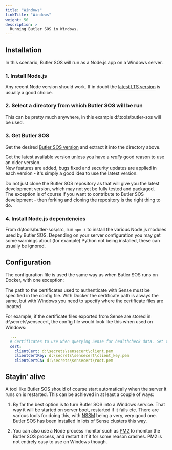 ```yaml
---
title: "Windows"
linkTitle: "Windows"
weight: 50
description: >
  Running Butler SOS in Windows.
---
```


## Installation

In this scenario, Butler SOS will run as a Node.js app on a Windows server.  

### 1. Install Node.js

Any recent Node version should work. If in doubt the [latest LTS version](https://nodejs.org/en/download/) is usually a good choice.

### 2. Select a directory from which Butler SOS will be run

This can be pretty much anywhere, in this example d:\tools\butler-sos will be used.

### 3. Get Butler SOS

Get the desired [Butler SOS version](https://github.com/ptarmiganlabs/butler-sos/releases) and extract it into the directory above.

Get the latest available version unless you have a *really* good reason to use an older version.  
New features are added, bugs fixed and security updates are applied in each version - it's simply a good idea to use the latest version.

Do not just clone the Butler SOS repository as that will give you the latest development version, which may not yet be fully tested and packaged.  
The exception is of course if you want to contribute to Butler SOS development - then forking and cloning the repository is the right thing to do.

### 4. Install Node.js dependencies

From d:\tools\butler-sos\src, run `npm i` to install the various Node.js modules used by Butler SOS. Depending on your server configuration you may get some warnings about (for example) Python not being installed, these can usually be ignored.

## Configuration

The configuration file is used the same way as when Butler SOS runs on Docker, with one exception:

The path to the certificates used to authenticate with Sense must be specified in the config file. With Docker the certificate path is always the same, but with Windows you need to specify where the certificate files are located.

For example, if the certificate files exported from Sense are stored in d:\secrets\sensecert, the config file would look like this when used on Windows:


```yaml
  ...
  # Certificates to use when querying Sense for healthcheck data. Get these from the Certificate Export in QMC.
  cert:
    clientCert: d:\secrets\sensecert\client.pem
    clientCertKey: d:\secrets\sensecert\client_key.pem
    clientCertCA: d:\secrets\sensecert\root.pem

```

## Stayin' alive

A tool like Butler SOS should of course start automatically when the server it runs on is restarted. This can be achieved in at least a couple of ways:

1. By far the best option is to turn Butler SOS into a Windows service. That way it will be started on server boot, restarted if it fails etc. There are various tools for doing this, with [NSSM](https://nssm.cc/) being a very, very good one. Butler SOS has been installed in lots of Sense clusters this way.

2. You can also use a Node process monitor such as [PM2](http://pm2.keymetrics.io/) to monitor the Butler SOS process, and restart it if it for some reason crashes. PM2 is not entirely easy to use on Windows though.
